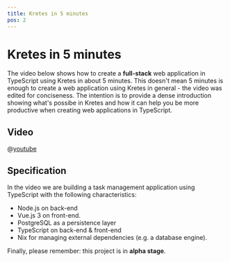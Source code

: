 ```yaml
---
title: Kretes in 5 minutes
pos: 2
---
```

# Kretes in 5 minutes

The video below shows how to create a **full-stack** web application in TypeScript using Kretes in about 5 minutes. This doesn't mean 5 minutes is enough to create a web application using Kretes in general - the video was edited for conciseness. The intention is to provide a dense introduction showing what's possibe in Kretes and how it can help you be more productive when creating web applications in TypeScript.

## Video

@[youtube](BfcwZgPHwKk)

## Specification

In the video we are building a task management application using TypeScript with the following characteristics:
* Node.js on back-end
* Vue.js 3 on front-end.
* PostgreSQL as a persistence layer
* TypeScript on back-end & front-end
* Nix for managing external dependencies (e.g. a database engine).

Finally, please remember: this project is in **alpha stage**.




